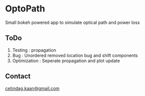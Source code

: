 # OptoPath
Small bokeh powered app to simulate optical path and power loss

## ToDo

1. Testing  : propagation
2. Bug      : Unordered removed location bug and shift components
3. Optimization : Seperate propagation and plot update


## Contact
cetindag.kaan@gmail.com

